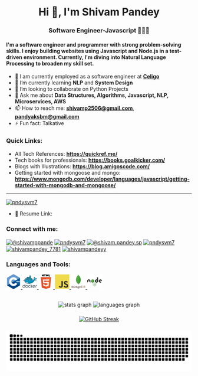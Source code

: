<h1 align="center">Hi 👋, I'm Shivam Pandey</h1>
<h3 align="center">Software Engineer-Javascript 👨🏻‍💻</h3>


<h4> <b> I'm a software engineer and programmer with strong problem-solving skills. I enjoy building websites using Javascript and Node.js in a test-driven environment. Currently, I'm diving into Natural Language Processing to broaden my skill set. </b> </h4>


- 🔭 I am currently employed as a software engineer at <a href='https://www.celigo.com/'> **Celigo** </a>
- 🌱 I’m currently learning **NLP** and **System Design**
- 👯 I’m looking to collaborate on Python Projects
- 💬 Ask me about **Data Structures, Algorithms, Javascript, NLP, Microservices, AWS**
- 📫 How to reach me: **shivamp2506@gmail.com**, **pandyaksbm@gmail.com**
- ⚡ Fun fact: Talkative

<h3 align="left"> Quick Links: </h3>

- All Tech References: **https://quickref.me/**
- Tech books for professionals: **https://books.goalkicker.com/**
- Blogs with Illustrations: **https://blog.amigoscode.com/**
- Getting started with mongoose and mongo: **https://www.mongodb.com/developer/languages/javascript/getting-started-with-mongodb-and-mongoose/**




------------




<p align="left"> <a href="https://github.com/ryo-ma/github-profile-trophy"><img src="https://github-profile-trophy.vercel.app/?username=pndysvm7" alt="pndysvm7" /></a> </p>




- 📄 Resume Link: 






<h3 align="left">Connect with me:</h3>


<p align="left">
<a href="https://twitter.com/@shivamppande" target="blank"><img align="center" src="https://raw.githubusercontent.com/rahuldkjain/github-profile-readme-generator/master/src/images/icons/Social/twitter.svg" alt="@shivamppande" height="30" width="40" /></a> <a href="https://linkedin.com/in/pndysvm7" target="blank"><img align="center" src="https://raw.githubusercontent.com/rahuldkjain/github-profile-readme-generator/master/src/images/icons/Social/linked-in-alt.svg" alt="pndysvm7" height="30" width="40" /></a> <a href="https://instagram.com/shivam.pandey.sp" target="blank"><img align="center" src="https://raw.githubusercontent.com/rahuldkjain/github-profile-readme-generator/master/src/images/icons/Social/instagram.svg" alt="@shivam.pandey.sp" height="30" width="40" /></a> <a href="https://www.hackerrank.com/profile/pndysvm7" target="blank"><img align="center" src="https://d3sxshmncs10te.cloudfront.net/icon/free/svg/2944922.svg?token=eyJhbGciOiJoczI1NiIsImtpZCI6ImRlZmF1bHQifQ__.eyJpc3MiOiJkM3N4c2htbmNzMTB0ZS5jbG91ZGZyb250Lm5ldCIsImV4cCI6MTcwOTIyMDYyMSwicSI6bnVsbCwiaWF0IjoxNzA4OTYxNDIxfQ__.f2ca0653af286ca92e29c075499797ccea4e216e54296714af6167622cb960b5" alt="pndysvm7" height="30" width="40" /></a> <a href="https://leetcode.com/shivampandey_7781/" target="blank"><img align="center" src="https://raw.githubusercontent.com/rahuldkjain/github-profile-readme-generator/master/src/images/icons/Social/leet-code.svg" alt="shivampandey_7781" height="30" width="40" /></a>  <a href="https://auth.geeksforgeeks.org/user/shivampandeyy" target="blank"><img align="center" src="https://raw.githubusercontent.com/rahuldkjain/github-profile-readme-generator/master/src/images/icons/Social/geeks-for-geeks.svg" alt="shivampandeyy" height="30" width="40" /></a> <br>
</p>



<h3 align="left">Languages and Tools: <br></h3>


<p align="left">
    <a href="https://www.w3schools.com/cpp/" target="_blank" rel="noreferrer"> <img src="https://raw.githubusercontent.com/devicons/devicon/master/icons/cplusplus/cplusplus-original.svg" alt="cplusplus" width="40" height="40"/> </a>  <a href="https://www.docker.com/" target="_blank" rel="noreferrer"> <img src="https://raw.githubusercontent.com/devicons/devicon/master/icons/docker/docker-original-wordmark.svg" alt="docker" width="40" height="40"/> </a><a href="https://www.w3.org/html/" target="_blank" rel="noreferrer"> <img src="https://raw.githubusercontent.com/devicons/devicon/master/icons/html5/html5-original-wordmark.svg" alt="html5" width="40" height="40"/> </a> <a href="https://developer.mozilla.org/en-US/docs/Web/JavaScript" target="_blank" rel="noreferrer"> <img src="https://raw.githubusercontent.com/devicons/devicon/master/icons/javascript/javascript-original.svg" alt="javascript" width="40" height="40"/> </a>   <a href="https://www.mongodb.com/" target="_blank" rel="noreferrer"> <img src="https://raw.githubusercontent.com/devicons/devicon/master/icons/mongodb/mongodb-original-wordmark.svg" alt="mongodb" width="40" height="40"/> </a>  <a href="https://nodejs.org" target="_blank" rel="noreferrer"> <img src="https://raw.githubusercontent.com/devicons/devicon/master/icons/nodejs/nodejs-original-wordmark.svg" alt="nodejs" width="40" height="40"/> </a>  </p>

<br>
<div align="center">
  <img src="https://github-readme-stats.vercel.app/api?username=pndysvm7&hide_title=false&hide_rank=false&show_icons=true&include_all_commits=true&count_private=true&disable_animations=false&theme=dracula&locale=en&hide_border=false&order=1" height="150" alt="stats graph"  />
  <img src="https://github-readme-stats.vercel.app/api/top-langs?username=pndysvm7&locale=en&hide_title=false&layout=compact&card_width=320&langs_count=5&theme=dracula&hide_border=false&order=2" height="150" alt="languages graph"  />
</div>

###


###

###

<div align="center">
  <a href="https://git.io/streak-stats"><img src="https://streak-stats.demolab.com?user=pndysvm7&theme=dark&hide_border=true" alt="GitHub Streak" /></a>
</div>





###

###


<div align="center">
 <img src="https://raw.githubusercontent.com/pndysvm7/pndysvm7/output/snake.svg" alt="Snake animation" />
</div>

###









